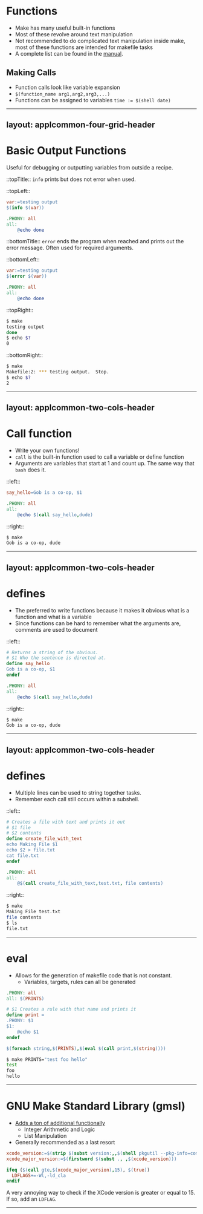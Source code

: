 # Functions

- Make has many useful built-in functions
- Most of these revolve around text manipulation
- Not recommended to do complicated text manipulation inside make, most of these functions are intended for makefile tasks
- A complete list can be found in the [manual](https://www.gnu.org/software/make/manual/html_node/Functions.html).

## Making Calls

- Function calls look like variable expansion
- `$(function_name arg1,arg2,arg3,...)`
- Functions can be assigned to variables `time := $(shell date)`

---
layout: applcommon-four-grid-header
---

# Basic Output Functions

Useful for debugging or outputting variables from outside a recipe.

::topTitle::
`info` prints but does not error when used.

::topLeft::
```makefile
var:=testing output
$(info $(var))

.PHONY: all
all:
	@echo done
```

::bottomTitle::
`error` ends the program when reached and prints out the error message. Often used for required arguments.

::bottomLeft::
```makefile
var:=testing output
$(error $(var))

.PHONY: all
all:
	@echo done
```
::topRight::
```bash
$ make
testing output
done
$ echo $?
0
```

::bottomRight::
```bash
$ make
Makefile:2: *** testing output.  Stop.
$ echo $?
2
```

---
layout: applcommon-two-cols-header
---

# Call function

- Write your own functions!
- `call` is the built-in function used to call a variable or define function
- Arguments are variables that start at 1 and count up. The same way that `bash` does it.

::left::

```makefile
say_hello=Gob is a co-op, $1

.PHONY: all
all:
	@echo $(call say_hello,dude)
```

::right::
```bash
$ make
Gob is a co-op, dude
```

---
layout: applcommon-two-cols-header
---


# defines

- The preferred to write functions because it makes it obvious what is a function and what is a variable
- Since functions can be hard to remember what the arguments are, comments are used to document


::left::

```makefile
# Returns a string of the obvious.
# $1 Who the sentence is directed at.
define say_hello
Gob is a co-op, $1
endef

.PHONY: all
all:
	@echo $(call say_hello,dude)

```

::right::
```bash
$ make
Gob is a co-op, dude
```

---
layout: applcommon-two-cols-header
---

# defines

- Multiple lines can be used to string together tasks.
- Remember each call still occurs within a subshell.

::left::

```makefile
# Creates a file with text and prints it out
# $1 file
# $2 contents
define create_file_with_text
echo Making File $1
echo $2 > file.txt
cat file.txt
endef

.PHONY: all
all:
	@$(call create_file_with_text,test.txt, file contents)

```

::right::
```bash
$ make
Making File test.txt
file contents
$ ls
file.txt

```

---

# eval

- Allows for the generation of makefile code that is not constant.
  - Variables, targets, rules can all be generated

```makefile
.PHONY: all
all: $(PRINTS)

# $1 Creates a rule with that name and prints it
define print =
.PHONY: $1
$1:
	@echo $1
endef

$(foreach string,$(PRINTS),$(eval $(call print,$(string))))
```

```bash
$ make PRINTS="test foo hello"
test
foo
hello
```

---

# GNU Make Standard Library (gmsl)

- [Adds a ton of additional functionally](https://gmsl.jgc.org/)
  - Integer Arithmetic and Logic
  - List Manipulation
- Generally recommended as a last resort

```makefile
xcode_version:=$(strip $(subst version:,,$(shell pkgutil --pkg-info=com.apple.pkg.CLTools_Executables | grep version)))
xcode_major_version:=$(firstword $(subst ., ,$(xcode_version)))

ifeq ($(call gte,$(xcode_major_version),15), $(true))
  LDFLAGS+=-Wl,-ld_cla
endif
```

A very annoying way to check if the XCode version is greater or equal to 15. If so, add an `LDFLAG`.

---
